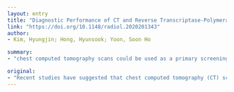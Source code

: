```yaml
---
layout: entry
title: "Diagnostic Performance of CT and Reverse Transcriptase-Polymerase Chain Reaction for Coronavirus Disease 2019: A Meta-Analysis"
link: "https://doi.org/10.1148/radiol.2020201343"
author:
- Kim, Hyungjin; Hong, Hyunsook; Yoon, Soon Ho

summary:
- "chest computed tomography scans could be used as a primary screening tool for coronavirus disease 2019 (COVID-19) in epidemic areas. Results The pooled sensitivity was 94% (95% CI: 91%, 96%; I(2)=95%) for chest CT. The prevalence of RT-PCR outside China ranged from 1.0% to 22.9%. For chest CT scans, the positive predictive value was from 1.5% to 30."

original:
- "Recent studies have suggested that chest computed tomography (CT) scans could be used as a primary screening or diagnostic tool for coronavirus disease 2019 (COVID-19) in epidemic areas. Purpose To perform a meta-analysis to evaluate diagnostic performance measures, including predictive values, of chest CT and initial reverse transcriptase-polymerase chain reaction (RT-PCR). Materials and Methods MEDLINE and Embase were searched from January 1, 2020 to April 3, 2020 for studies on COVID-19 that reported the sensitivity and/or specificity of CT scans and/or RT-PCR assays. The pooled sensitivity and specificity were estimated by using random-effects models. The actual prevalence (i.e., the proportion of confirmed patients among those tested) in eight countries was obtained from web sources, and the predictive values were calculated. Meta-regression was performed to reveal the effect of potential explanatory factors on the diagnostic performance measures. Results The pooled sensitivity was 94% (95% CI: 91%, 96%; I(2)=95%) for chest CT and 89% (95% CI: 81%, 94%; I(2)=90%) for RT-PCR. The pooled specificity was 37% (95% CI: 26%, 50%; I(2)=83%) for chest CT. The prevalence of COVID-19 outside China ranged from 1.0% to 22.9%. For chest CT scans, the positive predictive value (PPV) ranged from 1.5% to 30.7%, and the negative predictive value (NPV) ranged from 95.4% to 99.8%. For RT-PCR,the PPV ranged from 47.3% to 96.4%, while the NPV ranged from 96.8% to 99.9%. The sensitivity of CT was affected by the distribution of disease severity, the proportion of patients with comorbidities, and the proportion of asymptomatic patients (all p < 0.05). The sensitivity of RT-PCR was negatively associated with the proportion of elderly patients (p = 0.01). Conclusion Outside of China where there is a low-prevalence of COVID-19 (1-22.9%), chest CT screening of patients with suspected disease had low positive predictive value (1.5-30.7%)."
---
```


